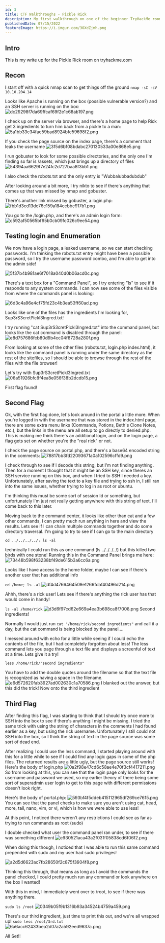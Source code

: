 ```yaml
---
id: 3
title: CTF Walkthroughs - Pickle Rick
description: My first walkthrough on one of the beginner TryHackMe rooms, Pickle Rick
publishedDate: 07/15/2022
featureImage: https://i.imgur.com/3OXdZjmh.png
---
```


## Intro

This is my write up for the Pickle Rick room on tryhackme.com

## Recon

I start off with a quick nmap scan to get things off the ground
`nmap -sC -sV 10.10.204.14`

Looks like Apache is running on the box (possible vulnerable version?) and an SSH server is running on the box:
![dc29298f7da69ffcaf69f2e1c68ab197.png](https://i.imgur.com/KrYmk4vh.png)

I check up on the server via browser, and there's a home page to help Rick get 3 ingredients to turn him back from a pickle to a man:
![5a1bb33c34fae59bad8924bfc59698f2.png](https://i.imgur.com/3OXdZjmh.png)

If you check the page source on the index page, there's a comment that leaks the username
![3f5d6b108bdabc270130533a00e868e5.png](https://i.imgur.com/oMzjCk8h.png)

I run gobuster to look for some possible directories, and the only one I'm finding so far is /assets, which just brings up a directory of files
![54394aa6629f7e24fc2d727baa8f3bb1.png](https://i.imgur.com/ONccrc6h.png)

I also check the robots.txt and the only entry is
"Wubbalubbadubdub"

After looking around a bit more, I try nikto to see if there's anything that comes up that was missed by nmap and gobuster.

There's another link missed by gobuster, a login.php:
![fbb1d3cd13dc76c159a184ccbbc917b1.png](https://i.imgur.com/fYYSxUfh.png)

You go to the /login.php, and there's an admin login form:
![c592af50565bf65b0cb09fc026c9ee54.png](https://i.imgur.com/SVVNjnFh.png)

## Testing login and Enumeration

We now have a login page, a leaked username, so we can start checking passwords. I'm thinking the robots.txt entry might have been a possible password, so I try the username password combo, and I'm able to get into the admin side!

![5f37b4b981ae6f7018a040d0b06acd0c.png](https://i.imgur.com/V7o2OkDh.png)

There's a text box for a "Command Panel", so I try entering "ls" to see if it responds to any system commands. I can now see some of the files visible from where the commands panel is looking:

![6d3c4a96e4cf75fd23c4b3ea53ff60ad.png](https://i.imgur.com/bVghgbvh.png)

Looks like one of the files has the ingredients I'm looking for, Sup3rS3cretPickl3Ingred.txt!

I try running "cat Sup3rS3cretPickl3Ingred.txt" into the command panel, but looks like the cat command is disabled through the panel:
![e8d757686fcb80d9b4cc04f8728a280f.png](https://i.imgur.com/4rWsLJ4h.png)

From looking at some of the other files (robots.txt, login.php index.html), it looks like the command panel is running under the same directory as the rest of the sitefiles, so I should be able to browse through the rest of the files with the file browser!

Let's try with Sup3rS3cretPickl3Ingred.txt
![06a51926bfc8f4ea8e056f38b2dcdb15.png](https://i.imgur.com/yAFmtvzh.png)

First flag found!

## Second Flag

Ok, with the first flag done, let's look around in the portal a little more.
When you're logged in with the username that was stored in the index.html page, there are some extra menu links (Commands, Potions, Beth's Clone Notes, etc.), but the links in the menu are all setup to go directly to denied.php. This is making me think there's an additional login, and on the login page, a flag gets set on whether you're the "real rick" or not.

I check the page source on portal.php, and there's a base64 encoded string in the comments:
![78817bb3fd22093671a0a102596cffd9.png](https://i.imgur.com/Rj5NE5Jh.png)

I check through to see if I decode this string, but I'm not finding anything. Then for a moment I thought that it might be an SSH key, since theres an SSH service running on this box, and when I tried to SSH I needed a key. Unfortunately, after saving the text to a key file and trying to ssh in, I still ran into the same issues, whether trying to log in as root or ubuntu.

I'm thinking this must be some sort of session Id or something, but unfortunately I'm just not really getting anywhere with this string of text. I'll come back to this later.

Moving back to the command center, it looks like other than cat and a few other commands, I can pretty much run anything in here and view the results. Lets see if I can chain multiple commands together and do some directory traversal. I'm going to try to see if I can go to the main directory

`cd ../../../../; ls -al`

technically I could run this as one command (ls ../../../../) but this killed two birds with one stone! Running this in the Command Panel brings me here:
![73448b598f63238bf49de615b3a6cc6a.png](https://i.imgur.com/T8XXYOnh.png)

Looks like I have access to the home folder, maybe I can see if there's another user that has additional info

`cd /home; ls -al`
![df4d4766464509e1266fdaf40496d214.png](https://i.imgur.com/yvVhQd9h.png)

Ahhh, there's a rick user! Lets see if there's anything the rick user has that would come in handy!

`ls -al /home/rick`
![d3d6f97cd62e669a4ea3b698ca8f7008.png](https://i.imgur.com/neTxF8Rh.png)
Second ingredients!

Normally I would just run `cat "/home/rick/second ingredients"` and call it a day, but the cat command is being blocked by the panel....

I messed around with echo for a little while seeing if I could echo the contents of the file, but I had completely forgotten about less! The less command lets you page through a text file and displays a screenful of text at a time. Lets give it a try!

`less /home/rick/"second ingredients"`

You have to add the double quotes around the filename so that the text file is recognized as having a space in the filename.
![e6d572620fab3927ad002630c1a70586.png](https://i.imgur.com/F1g4WA0h.png)
I blanked out the answer, but this did the trick! Now onto the third ingredient

## Third Flag

After finding this flag, I was starting to think that I should try once more to SSH into the box to see if there's anything I might be missing. I tried the same trick with using the string of characters in the comments I had found earlier as a key, but using the rick username. Unfortunately I still could not SSH into the box, so I think the string of text in the page source was some sort of dead end.

After realizing I could use the less command, I started playing around with this for a little while to see if I could find any logic gaps in some of the php files. The returned results are a little ugly, but the page source still works!
Here's the body of login.php
![0a2f98e47cd6c58ae4e70f3cf4417211.png](https://i.imgur.com/3MtgQ9Th.png)
So from looking at this, you can see that the login page only looks for the username and password we used, so my earlier theory of there being some sort of superadmin user login to get to this page with different permissions doesn't look right.

Here's the body of portal.php:
![593bf4f5ddeb415112965df269ce7615.png](https://i.imgur.com/Rj5NE5Jh.png)
You can see that the panel checks to make sure you aren't using cat, head, more, tail, nano, vim, or vi, which is how we were able to use less!

At this point, I noticed there weren't any restrictions I could see as far as trying to run commands as root (sudo)

I double checked what user the command panel ran under, to see if there was something different
![e930521aca43a2f031f05838cd6f06f2.png](https://i.imgur.com/jORcH4Lh.png)

When doing this though, I noticed that I was able to run this same command prepended with sudo and my user had sudo privileges!

![a2d5d6623ac7fb28650f2c875f3904f8.png](https://i.imgur.com/cZNQztWh.png)

Thinking this through, that means as long as I avoid the commands the panel checked, I could pretty much run any command or look anywhere on the box I wanted!

With this in mind, I immediately went over to /root, to see if there was anything there.

`sudo ls /root`
![0349b05f9b1316b93a34524b4759a459.png](https://i.imgur.com/v2pvtMgh.png)

There's our third ingredient, just time to print this out, and we're all wrapped up!
`sudo less /root/3rd.txt`
![6a6acc62433bea2d07a2a592eed9637a.png](https://i.imgur.com/r3ZFZVih.png)

All Set!!

